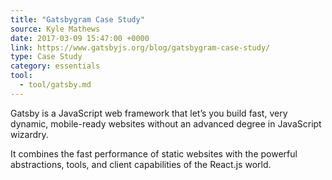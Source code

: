 ```yaml
---
title: "Gatsbygram Case Study"
source: Kyle Mathews
date: 2017-03-09 15:47:00 +0000
link: https://www.gatsbyjs.org/blog/gatsbygram-case-study/
type: Case Study
category: essentials
tool:
  - tool/gatsby.md
---
```

Gatsby is a JavaScript web framework that let’s you build fast, very dynamic, mobile-ready websites without an advanced degree in JavaScript wizardry.

It combines the fast performance of static websites with the powerful abstractions, tools, and client capabilities of the React.js world.
